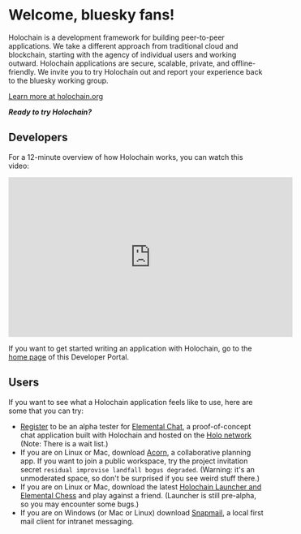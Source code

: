 # Welcome, bluesky fans!

<div class="coreconcepts-intro" markdown=1>
Holochain is a development framework for building peer-to-peer applications. We take a different approach from traditional cloud and blockchain, starting with the agency of individual users and working outward. Holochain applications are secure, scalable, private, and offline-friendly. We invite you to try Holochain out and report your experience back to the bluesky working group.

[Learn more at holochain.org](https://holochain.org/)

**_Ready to try Holochain?_**
</div>

## Developers

For a 12-minute overview of how Holochain works, you can watch this video:

<iframe width="560" height="315" src="https://www.youtube.com/embed/EUfyHNGvnDo" title="YouTube video player" frameborder="0" allow="accelerometer; autoplay; clipboard-write; encrypted-media; gyroscope; picture-in-picture" allowfullscreen></iframe>

If you want to get started writing an application with Holochain, go to the [home page](/) of this Developer Portal.

## Users

If you want to see what a Holochain application feels like to use, here are some that you can try:

* [Register](https://register.holo.host/elemental) to be an alpha tester for [Elemental Chat](https://elemental-chat.holo.host/), a proof-of-concept chat application built with Holochain and hosted on the [Holo network](https://holo.host) (Note: There is a wait list.)
* If you are on Linux or Mac, download [Acorn](https://github.com/h-be/acorn/releases/tag/v0.5.1-alpha), a collaborative planning app. If you want to join a public workspace, try the project invitation secret `residual improvise landfall bogus degraded`. (Warning: it's an unmoderated space, so don't be surprised if you see weird stuff there.)
* If you are on Linux or Mac, download the latest [Holochain Launcher and Elemental Chess](https://github.com/holochain/launcher/releases/) and play against a friend. (Launcher is still pre-alpha, so you may encounter some bugs.)
* If you are on Windows (or Mac or Linux) download [Snapmail](https://github.com/glassbeadsoftware/snapmail-release/releases/tag/v0.0.5), a local first mail client for intranet messaging.

